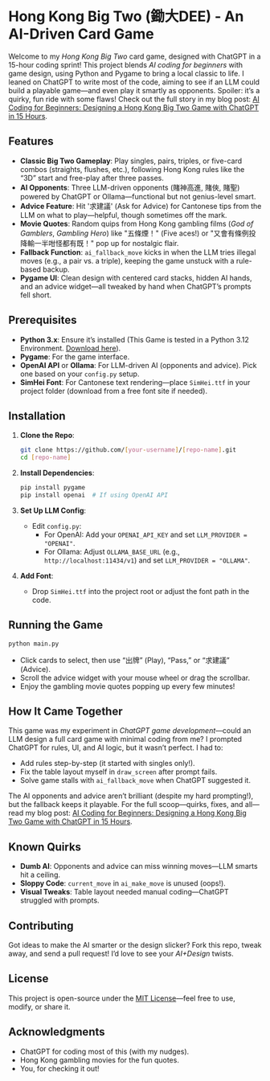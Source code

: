 # Hong Kong Big Two (鋤大DEE) - An AI-Driven Card Game

Welcome to my *Hong Kong Big Two* card game, designed with ChatGPT in a 15-hour coding sprint! This project blends *AI coding for beginners* with game design, using Python and Pygame to bring a local classic to life. I leaned on ChatGPT to write most of the code, aiming to see if an LLM could build a playable game—and even play it smartly as opponents. Spoiler: it’s a quirky, fun ride with some flaws! Check out the full story in my blog post: [AI Coding for Beginners: Designing a Hong Kong Big Two Game with ChatGPT in 15 Hours](https://tmleung.xyz/ai-coding-for-beginners-my-15-hour-quest-to-design-a-hong-kong-big-two-game-with-chatgpt/).

## Features

- **Classic Big Two Gameplay**: Play singles, pairs, triples, or five-card combos (straights, flushes, etc.), following Hong Kong rules like the “3D” start and free-play after three passes.
- **AI Opponents**: Three LLM-driven opponents (賭神高進, 賭俠, 賭聖) powered by ChatGPT or Ollama—functional but not genius-level smart.
- **Advice Feature**: Hit '求建議' (Ask for Advice) for Cantonese tips from the LLM on what to play—helpful, though sometimes off the mark.
- **Movie Quotes**: Random quips from Hong Kong gambling films (*God of Gamblers*, *Gambling Hero*) like "五條煙！" (Five aces!) or "又會有條例投降輸一半咁怪都有既！" pop up for nostalgic flair.
- **Fallback Function**: `ai_fallback_move` kicks in when the LLM tries illegal moves (e.g., a pair vs. a triple), keeping the game unstuck with a rule-based backup.
- **Pygame UI**: Clean design with centered card stacks, hidden AI hands, and an advice widget—all tweaked by hand when ChatGPT’s prompts fell short.

## Prerequisites

- **Python 3.x**: Ensure it’s installed (This Game is tested in a Python 3.12 Environment. [Download here](https://www.python.org/downloads/)).
- **Pygame**: For the game interface.
- **OpenAI API** or **Ollama**: For LLM-driven AI (opponents and advice). Pick one based on your `config.py` setup.
- **SimHei Font**: For Cantonese text rendering—place `SimHei.ttf` in your project folder (download from a free font site if needed).

## Installation

1. **Clone the Repo**:
   ```bash
   git clone https://github.com/[your-username]/[repo-name].git
   cd [repo-name]
   ```

2. **Install Dependencies**:
   ```bash
   pip install pygame
   pip install openai  # If using OpenAI API
   ```

3. **Set Up LLM Config**:
   - Edit `config.py`:
     - For OpenAI: Add your `OPENAI_API_KEY` and set `LLM_PROVIDER = "OPENAI"`.
     - For Ollama: Adjust `OLLAMA_BASE_URL` (e.g., `http://localhost:11434/v1`) and set `LLM_PROVIDER = "OLLAMA"`.

4. **Add Font**:
   - Drop `SimHei.ttf` into the project root or adjust the font path in the code.

## Running the Game

```bash
python main.py
```

- Click cards to select, then use “出牌” (Play), “Pass,” or “求建議” (Advice).
- Scroll the advice widget with your mouse wheel or drag the scrollbar.
- Enjoy the gambling movie quotes popping up every few minutes!

## How It Came Together

This game was my experiment in *ChatGPT game development*—could an LLM design a full card game with minimal coding from me? I prompted ChatGPT for rules, UI, and AI logic, but it wasn’t perfect. I had to:
- Add rules step-by-step (it started with singles only!).
- Fix the table layout myself in `draw_screen` after prompt fails.
- Solve game stalls with `ai_fallback_move` when ChatGPT suggested it.

The AI opponents and advice aren’t brilliant (despite my hard prompting!), but the fallback keeps it playable. For the full scoop—quirks, fixes, and all—read my blog post: [AI Coding for Beginners: Designing a Hong Kong Big Two Game with ChatGPT in 15 Hours](https://tmleung.xyz/ai-coding-for-beginners-my-15-hour-quest-to-design-a-hong-kong-big-two-game-with-chatgpt/).

## Known Quirks

- **Dumb AI**: Opponents and advice can miss winning moves—LLM smarts hit a ceiling.
- **Sloppy Code**: `current_move` in `ai_make_move` is unused (oops!).
- **Visual Tweaks**: Table layout needed manual coding—ChatGPT struggled with prompts.

## Contributing

Got ideas to make the AI smarter or the design slicker? Fork this repo, tweak away, and send a pull request! I’d love to see your *AI+Design* twists.

## License

This project is open-source under the [MIT License](LICENSE)—feel free to use, modify, or share it.

## Acknowledgments

- ChatGPT for coding most of this (with my nudges).
- Hong Kong gambling movies for the fun quotes.
- You, for checking it out!
